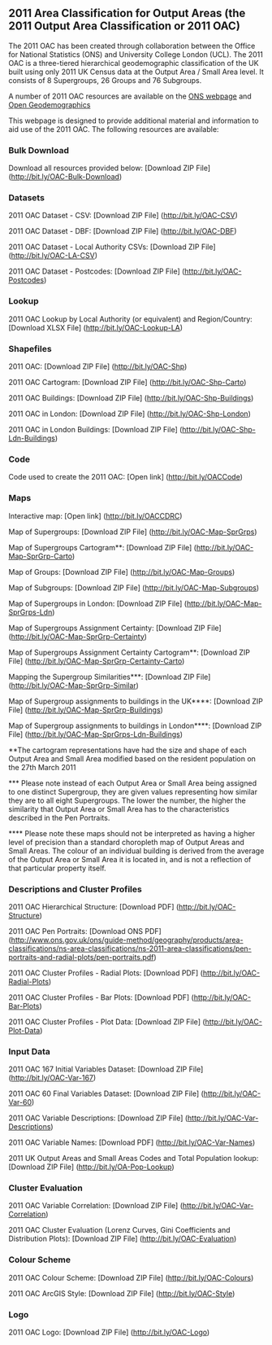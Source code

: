 ## 2011 Area Classification for Output Areas (the 2011 Output Area Classification or 2011 OAC)
The 2011 OAC has been created through collaboration between the Office for National Statistics (ONS) and University College London (UCL). The 2011 OAC is a three-tiered hierarchical geodemographic classification of the UK built using only 2011 UK Census data at the Output Area / Small Area level. It consists of 8 Supergroups, 26 Groups and 76 Subgroups. 

A number of 2011 OAC resources are available on the [ONS webpage](http://www.ons.gov.uk/ons/guide-method/geography/products/area-classifications/ns-area-classifications/ns-2011-area-classifications/index.html) and [Open Geodemographics](http://http://www.opengeodemographics.com/)

This webpage is designed to provide additional material and information to aid use of the 2011 OAC. The following resources are available:

### Bulk Download

Download all resources provided below: [Download ZIP File] (http://bit.ly/OAC-Bulk-Download)

### Datasets

2011 OAC Dataset - CSV: [Download ZIP File] (http://bit.ly/OAC-CSV)

2011 OAC Dataset - DBF: [Download ZIP File] (http://bit.ly/OAC-DBF)

2011 OAC Dataset - Local Authority CSVs: [Download ZIP File] (http://bit.ly/OAC-LA-CSV)

2011 OAC Dataset - Postcodes: [Download ZIP File] (http://bit.ly/OAC-Postcodes)

### Lookup

2011 OAC Lookup by Local Authority (or equivalent) and Region/Country: [Download XLSX File] (http://bit.ly/OAC-Lookup-LA)

### Shapefiles

2011 OAC: [Download ZIP File] (http://bit.ly/OAC-Shp)

2011 OAC Cartogram: [Download ZIP File] (http://bit.ly/OAC-Shp-Carto)

2011 OAC Buildings: [Download ZIP File] (http://bit.ly/OAC-Shp-Buildings)

2011 OAC in London: [Download ZIP File] (http://bit.ly/OAC-Shp-London)

2011 OAC in London Buildings: [Download ZIP File] (http://bit.ly/OAC-Shp-Ldn-Buildings)

### Code

Code used to create the 2011 OAC: [Open link] (http://bit.ly/OACCode)

### Maps 

Interactive map: [Open link] (http://bit.ly/OACCDRC)

Map of Supergroups: [Download ZIP File] (http://bit.ly/OAC-Map-SprGrps)

Map of Supergroups Cartogram**: [Download ZIP File] (http://bit.ly/OAC-Map-SprGrp-Carto)

Map of Groups: [Download ZIP File] (http://bit.ly/OAC-Map-Groups)

Map of Subgroups: [Download ZIP File] (http://bit.ly/OAC-Map-Subgroups)

Map of Supergroups in London: [Download ZIP File] (http://bit.ly/OAC-Map-SprGrps-Ldn)

Map of Supergroups Assignment Certainty: [Download ZIP File] (http://bit.ly/OAC-Map-SprGrp-Certainty)

Map of Supergroups Assignment Certainty Cartogram**: [Download ZIP File] (http://bit.ly/OAC-Map-SprGrp-Certainty-Carto)

Mapping the Supergroup Similarities***: [Download ZIP File] (http://bit.ly/OAC-Map-SprGrp-Similar)

Map of Supergroup assignments to buildings in the UK****: [Download ZIP File] (http://bit.ly/OAC-Map-SprGrp-Buildings)

Map of Supergroup assignments to buildings in London****: [Download ZIP File] (http://bit.ly/OAC-Map-SprGrps-Ldn-Buildings)

**The cartogram representations have had the size and shape of each Output Area and Small Area modified based on the resident population on the 27th March 2011

*** Please note instead of each Output Area or Small Area being assigned to one distinct Supergroup, they are given values representing how similar they are to all eight Supergroups. The lower the number, the higher the similarity that Output Area or Small Area has to the characteristics described in the Pen Portraits. 

**** Please note these maps should not be interpreted as having a higher level of precision than a standard choropleth map of Output Areas and Small Areas. The colour of an individual building is derived from the average of the Output Area or Small Area it is located in, and is not a reflection of that particular property itself. 

### Descriptions and Cluster Profiles

2011 OAC Hierarchical Structure: [Download PDF] (http://bit.ly/OAC-Structure)

2011 OAC Pen Portraits: [Download ONS PDF] (http://www.ons.gov.uk/ons/guide-method/geography/products/area-classifications/ns-area-classifications/ns-2011-area-classifications/pen-portraits-and-radial-plots/pen-portraits.pdf)

2011 OAC Cluster Profiles - Radial Plots: [Download PDF] (http://bit.ly/OAC-Radial-Plots)

2011 OAC Cluster Profiles - Bar Plots: [Download PDF] (http://bit.ly/OAC-Bar-Plots)

2011 OAC Cluster Profiles - Plot Data: [Download ZIP File] (http://bit.ly/OAC-Plot-Data)

### Input Data

2011 OAC 167 Initial Variables Dataset: [Download ZIP File] (http://bit.ly/OAC-Var-167)

2011 OAC 60 Final Variables Dataset: [Download ZIP File] (http://bit.ly/OAC-Var-60)

2011 OAC Variable Descriptions: [Download ZIP File] (http://bit.ly/OAC-Var-Descriptions)

2011 OAC Variable Names: [Download PDF] (http://bit.ly/OAC-Var-Names)

2011 UK Output Areas and Small Areas Codes and Total Population lookup: [Download ZIP File] (http://bit.ly/OA-Pop-Lookup)

### Cluster Evaluation 

2011 OAC Variable Correlation: [Download ZIP File] (http://bit.ly/OAC-Var-Correlation)

2011 OAC Cluster Evaluation (Lorenz Curves, Gini Coefficients and Distribution Plots): [Download ZIP File] (http://bit.ly/OAC-Evaluation)


### Colour Scheme

2011 OAC Colour Scheme: [Download ZIP File]	(http://bit.ly/OAC-Colours)

2011 OAC ArcGIS Style: [Download ZIP File] (http://bit.ly/OAC-Style)

### Logo

2011 OAC Logo: [Download ZIP File] (http://bit.ly/OAC-Logo)

